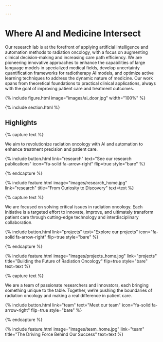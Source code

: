 ```yaml
---

---
```


# Where AI and Medicine Intersect

Our research lab is at the forefront of applying artificial intelligence and automation methods to radiation oncology, with a focus on augmenting clinical decision-making and increasing care path efficiency. We are pioneering innovative approaches to enhance the capabilities of large language models in specialized medical fields, develop uncertainty quantification frameworks for radiotherapy AI models, and optimize active learning techniques to address the dynamic nature of medicine. Our work spans from theoretical foundations to practical clinical applications, always with the goal of improving patient care and treatment outcomes.

{% include figure.html image="images/ai_door.jpg" width="100%" %}

{% include section.html %}

## Highlights

{% capture text %}

We aim to revolutionize radiation oncology with AI and automation to enhance treatment precision and patient care.

{%
  include button.html
  link="research"
  text="See our research publications"
  icon="fa-solid fa-arrow-right"
  flip=true
  style="bare"
%}

{% endcapture %}

{%
  include feature.html
  image="images/research_home.jpg"
  link="research"
  title="From Curiosity to Discovery"
  text=text
%}

{% capture text %}

We are focused on solving critical issues in radiation oncology. Each initiative is a targeted effort to innovate, improve, and ultimately transform patient care through cutting-edge technology and interdisciplinary collaboration.

{%
  include button.html
  link="projects"
  text="Explore our projects"
  icon="fa-solid fa-arrow-right"
  flip=true
  style="bare"
%}

{% endcapture %}

{%
  include feature.html
  image="images/projects_home.jpg"
  link="projects"
  title="Building the Future of Radiation Oncology"
  flip=true
  style="bare"
  text=text
%}

{% capture text %}

We are a team of passionate researchers and innovators, each bringing something unique to the table. Together, we’re pushing the boundaries of radiation oncology and making a real difference in patient care.

{%
  include button.html
  link="team"
  text="Meet our team"
  icon="fa-solid fa-arrow-right"
  flip=true
  style="bare"
%}

{% endcapture %}

{%
  include feature.html
  image="images/team_home.jpg"
  link="team"
  title="The Driving Force Behind Our Success"
  text=text
%}
